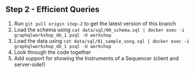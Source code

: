 ## Step 2 - Efficient Queries

1. Run `git pull origin step-2` to get the latest version of this branch
2. Load the schema using `cat data/sql/00_schema.sql | docker exec -i graphqlworkshop_db_1 psql -U workshop`
3. Load the data using `cat data/sql/01_sample_song.sql | docker exec -i graphqlworkshop_db_1 psql -U workshop`
4. Look through the code together
5. Add support for showing the Instruments of a Sequencer (client and server-side!)
